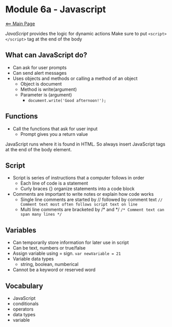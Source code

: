 # Module 6a - Javascript
[<== Main Page](../README.md)

*JavaScript* provides the logic for dynamic actions
Make sure to put ```<script></script>``` tag at the end of the body

## What can JavaScript do?
- Can ask for user prompts
- Can send alert messages
- Uses objects and methods or calling a method of an object
  - Object is document
  - Method is write(argument)
  - Parameter is (argument)
    - ```document.write('Good afternoon!');```

## Functions
- Call the functions that ask for user input
  - Prompt gives you a return value

JavaScript runs where it is found in HTML. 
So always insert JavaScript tags at the end of the body element. 

## Script
- Script is series of instructions that a computer follows in order
  - Each line of code is a statement
  - Curly braces {} organize statements into a code block 
- Comments are important to write notes or explain how code works
  - Single line comments are started by // followed by comment text
    ```// Comment text most often follows script text on line ```
  - Multi line comments are bracketed by /* and */
    ```/* Comment text can span many lines */```

## Variables
- Can temporarily store information for later use in script 
- Can be text, numbers or true/false
- Assign variable using = sign.
  ```var newVariable = 21```
- Variable data types
  - string, boolean, numberical
- Cannot be a keyword or reserved word

## Vocabulary

- JavaScript
- conditionals
- operators
- data types
- variable